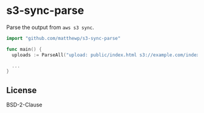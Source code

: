 # s3-sync-parse

Parse the output from `aws s3 sync`.

```go
import "github.com/matthewp/s3-sync-parse"

func main() {
  uploads := ParseAll("upload: public/index.html s3://example.com/index.html")

  ...
}
```

## License

BSD-2-Clause